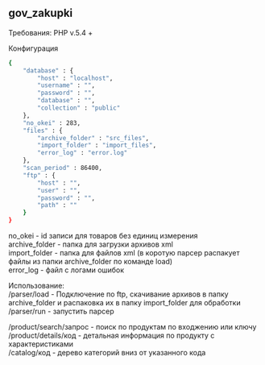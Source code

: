 ## gov_zakupki
Требования:
PHP v.5.4 +

Конфигурация
```bash
{
    "database" : {
        "host" : "localhost",
        "username" : "",
        "password" : "",
        "database" : "",
        "collection" : "public"
    },
    "no_okei" : 283,
    "files" : {
        "archive_folder" : "src_files",
        "import_folder" : "import_files",
        "error_log" : "error.log"
    },
    "scan_period" : 86400,
    "ftp" : {
        "host" : "",
        "user" : "",
        "password" : "",
        "path" : ""
    }
}
```

no_okei - id записи для товаров без единиц измерения  
archive_folder - папка для загрузки архивов xml  
import_folder - папка для файлов xml (в коротую парсер распакует файлы из папки archive_folder по команде load)  
error_log - файл с логами ошибок


Использование:  
/parser/load - Подключение по ftp, скачивание архивов в папку archive_folder и распаковка их в папку import_folder для обработки
/parser/run - запустить парсер  

/product/search/запрос - поиск по продуктам по входжению или ключу  
/product/details/код - детальная информация по продукту с характеристиками  
/catalog/код - дерево категорий вниз от указанного кода  
